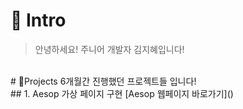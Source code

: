 # 👋 Intro
> 안녕하세요! 주니어 개발자 김지혜입니다!
<br />
# 📝Projects
6개월간 진행했던 프로젝트들 입니다!
<br />
## 1. Aesop 가상 페이지 구현
[Aesop 웹페이지 바로가기]()
